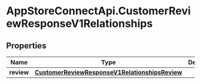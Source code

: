 # AppStoreConnectApi.CustomerReviewResponseV1Relationships

## Properties

Name | Type | Description | Notes
------------ | ------------- | ------------- | -------------
**review** | [**CustomerReviewResponseV1RelationshipsReview**](CustomerReviewResponseV1RelationshipsReview.md) |  | [optional] 


